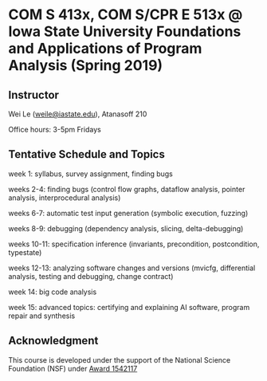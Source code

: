 # COM S 413x, COM S/CPR E 513x @ Iowa State University Foundations and Applications of Program Analysis (Spring 2019) #

## Instructor ## 
Wei Le (weile@iastate.edu), Atanasoff 210

Office hours: 3-5pm Fridays

## Tentative Schedule and Topics ##
week 1: syllabus, survey assignment, finding bugs

weeks 2-4: finding bugs (control flow graphs, dataflow analysis, pointer analysis, interprocedural analysis)

weeks 6-7: automatic test input generation (symbolic execution, fuzzing)

weeks 8-9: debugging (dependency analysis, slicing, delta-debugging)

weeks 10-11: specification inference (invariants, precondition, postcondition, typestate)

weeks 12-13: analyzing software changes and versions (mvicfg, differential analysis, testing and debugging, change contract)

week 14: big code analysis

week 15: advanced topics: certifying and explaining AI software, program repair and synthesis

## Acknowledgment ##
This course is developed under the support of the National Science Foundation (NSF) under <a href="http://www.nsf.gov/awardsearch/showAward?AWD_ID=1542117">Award 1542117
